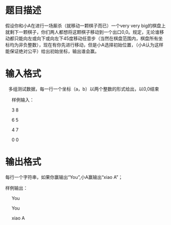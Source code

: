 # 

 
 # 题目描述 
<p>假设你和小A在进行一场厮杀（就移动一颗棋子而已）一个very&nbsp;very&nbsp;big的棋盘上就剩下一颗棋子，你们两人都想将这颗棋子移动到一个出口0,0。规定，无论谁移动都只能向左或向下或向左下45度移动任意步（当然在棋盘范围内，棋盘所有坐标均为非负整数），现在有你先进行移动，但是小A选择初始位置，（小A认为这样能保证绝对公平）给出初始坐标，输出谁会赢。</p> 

 
 # 输入格式 
<p style="margin-left:7.5pt;">多组测试数据，每一行一个坐标（a，b）以两个整数的形式给出，以0,0结束</p>

<div style="margin-left:15.0pt;">
<p>样例输入：</p>

<p>3&nbsp;8</p>

<p>6&nbsp;5</p>

<p>4&nbsp;7</p>

<p>0&nbsp;0</p>
</div> 

 
 # 输出格式 
<p>每行一个字符串，如果你赢输出&ldquo;You&rdquo;,小A赢输出&ldquo;xiao&nbsp;A&rdquo;；</p>

<p>样例输出：</p>

<div style="margin-left:15.0pt;">
<p>You</p>

<p>You</p>

<p>xiao&nbsp;A</p>
</div> 

